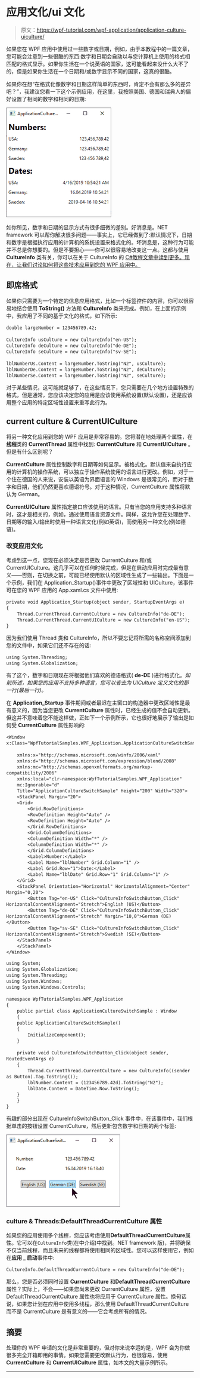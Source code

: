 # 应用文化/ui 文化

> 原文：<https://wpf-tutorial.com/wpf-application/application-culture-uiculture/>

如果您在 WPF 应用中使用过一些数字或日期，例如，由于本教程中的一篇文章，您可能会注意到一些很酷的东西:数字和日期会自动以与您计算机上使用的格式相匹配的格式显示。如果你生活在一个说英语的国家，这可能看起来没什么大不了的，但是如果你生活在一个日期和/或数字显示不同的国家，这真的很酷。

如果你在想“在格式化像数字和日期这样简单的东西时，肯定不会有那么多的差异吧？”，我建议您看一下这个示例应用，在这里，我按照美国、德国和瑞典人的偏好设置了相同的数字和相同的日期:

![](img/0d403e73be24bf590b2faf2c7cfed72d.png "A number and a date formatted for various cultures")

如你所见，数字和日期的显示方式有很多细微的差别。好消息是。NET framework 可以帮你解决很多问题——事实上，它已经做到了:默认情况下，日期和数字是根据执行应用的计算机的系统设置来格式化的。坏消息是，这种行为可能并不总是你想要的。但是不要担心——你可以很容易地改变这一点。这都与使用 **CultureInfo** 类有关，你可以在关于 CultureInfo 的 [C#教程文章中读到更多。现在，让我们讨论如何将这些技术应用到您的 WPF 应用中。](https://csharp.net-tutorials.com/working-with-culture-and-regions/the-cultureinfo-class/)

## 即席格式

如果你只需要为一个特定的信息应用格式，比如一个标签控件的内容，你可以很容易地结合使用 **ToString()** 方法和 **CultureInfo** 类来完成。例如，在上面的示例中，我应用了不同的基于文化的格式，如下所示:

<input type="hidden" name="IL_IN_ARTICLE">

```
double largeNumber = 123456789.42;

CultureInfo usCulture = new CultureInfo("en-US");
CultureInfo deCulture = new CultureInfo("de-DE");
CultureInfo seCulture = new CultureInfo("sv-SE");

lblNumberUs.Content = largeNumber.ToString("N2", usCulture);
lblNumberDe.Content = largeNumber.ToString("N2", deCulture);
lblNumberSe.Content = largeNumber.ToString("N2", seCulture);
```

对于某些情况，这可能就足够了，在这些情况下，您只需要在几个地方设置特殊的格式，但是通常，您应该决定您的应用是应该使用系统设置(默认设置)，还是应该用整个应用的特定区域性设置来重写此行为。

## current culture & CurrentUICulture

将另一种文化应用到您的 WPF 应用是非常容易的。您将潜在地处理两个属性，在**线程**类的 **CurrentThread** 属性中找到: **CurrentCulture** 和 **CurrentUICulture** 。但是有什么区别呢？

**CurrentCulture** 属性控制数字和日期等如何显示。被格式化。默认值来自执行应用的计算机的操作系统，可以独立于操作系统使用的语言进行更改。例如，对于一个住在德国的人来说，安装以英语为界面语言的 Windows 是很常见的，而对于数字和日期，他们仍然更喜欢德语符号。对于这种情况，CurrentCulture 属性将默认为 German。

**CurrentUICulture** 属性指定接口应该使用的语言。只有当您的应用支持多种语言时，这才是相关的，例如，通过使用语言资源文件。同样，这允许您在处理数字、日期等的输入/输出时使用一种语言文化(例如英语)，而使用另一种文化(例如德语)。

### 改变应用文化

考虑到这一点，您现在必须决定是否更改 CurrentCulture 和/或 CurrentUICulture。这几乎可以在任何时候完成，但是在启动应用时完成最有意义——否则，在切换之前，可能已经使用默认的区域性生成了一些输出。下面是一个示例，我们在 Application_Startup()事件中更改了区域性和 UICulture，该事件可在您的 WPF 应用的 App.xaml.cs 文件中使用:

```
private void Application_Startup(object sender, StartupEventArgs e)
{
    Thread.CurrentThread.CurrentCulture = new CultureInfo("de-DE");
    Thread.CurrentThread.CurrentUICulture = new CultureInfo("en-US");
}
```

因为我们使用 Thread 类和 CultureInfo，所以不要忘记将所需的名称空间添加到您的文件中，如果它们还不存在的话:

```
using System.Threading;
using System.Globalization;
```

有了这个，数字和日期现在将根据他们喜欢的德语格式( **de-DE** )进行格式化。*如前所述，如果您的应用不支持多种语言，您可以省去为 UICulture 定义文化的那一行(最后一行)。*

在 **Application_Startup** 事件期间或者最迟在主窗口的构造器中更改区域性是最有意义的，因为当您更改 **CurrentCulture** 属性时，已经生成的值不会自动更新。但这并不意味着您不能这样做，正如下一个示例所示，它也很好地展示了输出是如何受 **CurrentCulture** 属性影响的:

```
<Window x:Class="WpfTutorialSamples.WPF_Application.ApplicationCultureSwitchSample"

    xmlns:x="http://schemas.microsoft.com/winfx/2006/xaml"
    xmlns:d="http://schemas.microsoft.com/expression/blend/2008"
    xmlns:mc="http://schemas.openxmlformats.org/markup-compatibility/2006"
    xmlns:local="clr-namespace:WpfTutorialSamples.WPF_Application"
    mc:Ignorable="d"
    Title="ApplicationCultureSwitchSample" Height="200" Width="320">
    <StackPanel Margin="20">
    <Grid>
        <Grid.RowDefinitions>
        <RowDefinition Height="Auto" />
        <RowDefinition Height="Auto" />
        </Grid.RowDefinitions>
        <Grid.ColumnDefinitions>
        <ColumnDefinition Width="*" />
        <ColumnDefinition Width="*" />
        </Grid.ColumnDefinitions>
        <Label>Number:</Label>
        <Label Name="lblNumber" Grid.Column="1" />
        <Label Grid.Row="1">Date:</Label>
        <Label Name="lblDate" Grid.Row="1" Grid.Column="1" />
    </Grid>
    <StackPanel Orientation="Horizontal" HorizontalAlignment="Center" Margin="0,20">
        <Button Tag="en-US" Click="CultureInfoSwitchButton_Click" HorizontalContentAlignment="Stretch">English (US)</Button>
        <Button Tag="de-DE" Click="CultureInfoSwitchButton_Click" HorizontalContentAlignment="Stretch" Margin="10,0">German (DE)</Button>
        <Button Tag="sv-SE" Click="CultureInfoSwitchButton_Click" HorizontalContentAlignment="Stretch">Swedish (SE)</Button>
    </StackPanel>
    </StackPanel>
</Window>
```

```
using System;  
using System.Globalization;  
using System.Threading;  
using System.Windows;  
using System.Windows.Controls;  

namespace WpfTutorialSamples.WPF_Application  
{  
    public partial class ApplicationCultureSwitchSample : Window  
    {  
    public ApplicationCultureSwitchSample()  
    {  
        InitializeComponent();          
    }  

    private void CultureInfoSwitchButton_Click(object sender, RoutedEventArgs e)  
    {  
        Thread.CurrentThread.CurrentCulture = new CultureInfo((sender as Button).Tag.ToString());          
        lblNumber.Content = (123456789.42d).ToString("N2");  
        lblDate.Content = DateTime.Now.ToString();  
    }  
    }  
}
```

有趣的部分出现在 CultureInfoSwitchButton_Click 事件中，在该事件中，我们根据单击的按钮设置 CurrentCulture，然后更新包含数字和日期的两个标签:

![](img/62e639b4f052614c3926442033c4beaf.png "Culture Switch sample")

### culture & Threads:DefaultThreadCurrentCulture 属性

如果您的应用使用多个线程，您应该考虑使用**DefaultThreadCurrentCulture**属性。它可以在`CultureInfo`类(在中介绍)中找到。NET framework 版)，并将确保不仅当前线程，而且未来的线程都将使用相同的区域性。您可以这样使用它，例如在**应用 _ 启动**事件中:

```
CultureInfo.DefaultThreadCurrentCulture = new CultureInfo("de-DE");
```

那么，您是否必须同时设置 **CurrentCulture** 和**DefaultThreadCurrentCulture**属性？实际上，不会——如果您尚未更改 CurrentCulture 属性，设置 DefaultThreadCurrentCulture 属性也将应用于 CurrentCulture 属性。换句话说，如果您计划在应用中使用多线程，那么使用 DefaultThreadCurrentCulture 而不是 CurrentCulture 是有意义的——它会考虑所有的情况。

## 摘要

处理你的 WPF 申请的文化是非常重要的，但对你来说幸运的是，WPF 会为你做很多完全开箱即用的事情。如果您需要更改默认行为，也很容易，使用 **CurrentCulture** 和 **CurrentUICulture** 属性，如本文的大量示例所示。

* * *